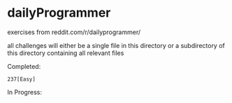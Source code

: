# dailyProgrammer
exercises from reddit.com/r/dailyprogrammer/

all challenges will either be
    a single file in this directory or
    a subdirectory of this directory containing all relevant files

Completed:

    237[Easy]

In Progress:
	
	